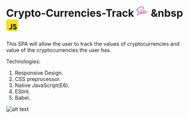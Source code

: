 # Crypto-Currencies-Track   ![Screenshot](sass32.png)  &nbsp      ![Screenshot](javascript.png) 
 

This SPA will allow the user to track the values of cryptocurrencies and value of the cryptocurrencies the user has.

Technologies: 
1. Responsive Design.
2. CSS preprocessor.
3. Native JavaScript(E6).
4. ESlint.
5. Babel.


![alt text](https://cryptoformatics.com/wp-content/uploads/2019/06/mother-btc.jpg)

